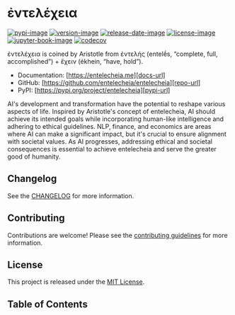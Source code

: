 # ἐντελέχεια

[![pypi-image]][pypi-url]
[![version-image]][release-url]
[![release-date-image]][release-url]
[![license-image]][license-url]
[![jupyter-book-image]][docs-url]
[![codecov][codecov-image]][codecov-url]

<!-- Links: -->
[hyperfast python template]: https://github.com/entelecheia/hyperfast-python-template

[codecov-image]: https://codecov.io/gh/entelecheia/entelecheia/branch/main/graph/badge.svg?token=2YRMSJ26UT
[codecov-url]: https://codecov.io/gh/entelecheia/entelecheia
[pypi-image]: https://img.shields.io/pypi/v/entelecheia
[license-image]: https://img.shields.io/github/license/entelecheia/entelecheia
[license-url]: https://github.com/entelecheia/entelecheia/blob/main/LICENSE
[version-image]: https://img.shields.io/github/v/release/entelecheia/entelecheia?sort=semver
[release-date-image]: https://img.shields.io/github/release-date/entelecheia/entelecheia
[release-url]: https://github.com/entelecheia/entelecheia/releases
[jupyter-book-image]: https://jupyterbook.org/en/stable/_images/badge.svg

[repo-url]: https://github.com/entelecheia/entelecheia
[pypi-url]: https://pypi.org/project/entelecheia
[docs-url]: https://entelecheia.me
[changelog]: https://github.com/entelecheia/entelecheia/blob/main/CHANGELOG.md
[contributing guidelines]: https://github.com/entelecheia/entelecheia/blob/main/CONTRIBUTING.md
<!-- Links: -->

ἐντελέχεια is coined by Aristotle from ἐντελής (entelḗs, “complete, full, accomplished”) + ἔχειν (ékhein, “have, hold”).

- Documentation: [https://entelecheia.me][docs-url]
- GitHub: [https://github.com/entelecheia/entelecheia][repo-url]
- PyPI: [https://pypi.org/project/entelecheia][pypi-url]

AI's development and transformation have the potential to reshape various aspects of life. Inspired by Aristotle's concept of entelecheia, AI should achieve its intended goals while incorporating human-like intelligence and adhering to ethical guidelines. NLP, finance, and economics are areas where AI can make a significant impact, but it's crucial to ensure alignment with societal values. As AI progresses, addressing ethical and societal consequences is essential to achieve entelecheia and serve the greater good of humanity.

## Changelog

See the [CHANGELOG] for more information.

## Contributing

Contributions are welcome! Please see the [contributing guidelines] for more information.

## License

This project is released under the [MIT License][license-url].

## Table of Contents

```{tableofcontents}
```
